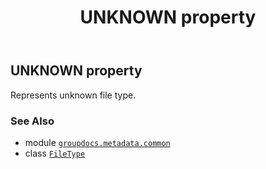 ﻿---
title: UNKNOWN property
second_title: GroupDocs.Metadata for Python via .NET API References
description: 
type: docs
url: /python-net/groupdocs.metadata.common/filetype/unknown/
is_root: false
weight: 910
---

## UNKNOWN property


Represents unknown file type.

### See Also
* module [`groupdocs.metadata.common`](../../)
* class [`FileType`](/metadata/python-net/groupdocs.metadata.common/filetype)
